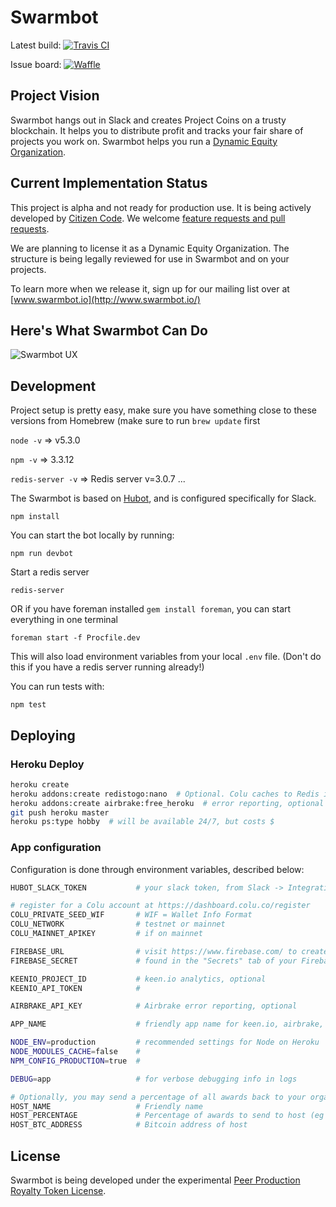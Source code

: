 # Swarmbot

Latest build: [![Travis CI](https://travis-ci.org/citizencode/swarmbot.svg?branch=master)](https://travis-ci.org/citizencode/swarmbot)

Issue board: [![Waffle](https://badge.waffle.io/citizencode/swarmbot.svg?label=on%20deck&title=On%20Deck)](http://waffle.io/citizencode/swarmbot)

## Project Vision

Swarmbot hangs out in Slack and creates Project Coins on a trusty blockchain.
It helps you to distribute profit and tracks your fair share of projects you work on.
Swarmbot helps you run a [Dynamic Equity Organization](https://github.com/citizencode/dynamic-equity-organization).


## Current Implementation Status

This project is alpha and not ready for production use.
It is being actively developed by [Citizen Code](http://citizencode.io/).
We welcome [feature requests and pull requests](https://github.com/citizencode/swarmbot/issues).

We are planning to license it as a Dynamic Equity Organization.
The structure is being legally reviewed for use in Swarmbot and on your projects.

To learn more when we release it, sign up for our mailing list over at [www.swarmbot.io](http://www.swarmbot.io/)

## Here's What Swarmbot Can Do

![Swarmbot UX](https://cdn.rawgit.com/citizencode/swarmbot/101569b44d0decd29fdbb05efe55501522262330/doc/examples-2015-12/flow.png)

## Development

Project setup is pretty easy, make sure you have something close to these versions from Homebrew (make sure to run `brew update` first

`node -v` => v5.3.0

`npm -v` => 3.3.12

`redis-server -v` => Redis server v=3.0.7 ...


The Swarmbot is based on [Hubot](http://hubot.github.com),
and is configured specifically for Slack.

    npm install

You can start the bot locally by running:

    npm run devbot

Start a redis server

    redis-server

OR if you have foreman installed `gem install foreman`, you can start everything in one terminal

    foreman start -f Procfile.dev

This will also load environment variables from your local `.env` file.
(Don't do this if you have a redis server running already!)

You can run tests with:

    npm test

## Deploying

### Heroku Deploy

```sh
heroku create
heroku addons:create redistogo:nano  # Optional. Colu caches to Redis if available.
heroku addons:create airbrake:free_heroku  # error reporting, optional
git push heroku master
heroku ps:type hobby  # will be available 24/7, but costs $
```

### App configuration

Configuration is done through environment variables, described below:

```sh
HUBOT_SLACK_TOKEN           # your slack token, from Slack -> Integrations -> Hubot

# register for a Colu account at https://dashboard.colu.co/register
COLU_PRIVATE_SEED_WIF       # WIF = Wallet Info Format
COLU_NETWORK                # testnet or mainnet
COLU_MAINNET_APIKEY         # if on mainnet

FIREBASE_URL                # visit https://www.firebase.com/ to create DB
FIREBASE_SECRET             # found in the "Secrets" tab of your Firebase instance

KEENIO_PROJECT_ID           # keen.io analytics, optional
KEENIO_API_TOKEN            #

AIRBRAKE_API_KEY            # Airbrake error reporting, optional

APP_NAME                    # friendly app name for keen.io, airbrake, etc

NODE_ENV=production         # recommended settings for Node on Heroku
NODE_MODULES_CACHE=false    #
NPM_CONFIG_PRODUCTION=true  #

DEBUG=app                   # for verbose debugging info in logs

# Optionally, you may send a percentage of all awards back to your organization:
HOST_NAME                   # Friendly name
HOST_PERCENTAGE             # Percentage of awards to send to host (eg 3.5)
HOST_BTC_ADDRESS            # Bitcoin address of host
```

## License

Swarmbot is being developed under the experimental
[Peer Production Royalty Token License](https://github.com/citizencode/swarmbot/blob/master/LICENSE.md).
